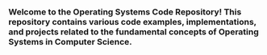 <title>Operating Systems Code Repository</title>
<h3>Welcome to the Operating Systems Code Repository! This repository contains various code examples, implementations, and projects related to the fundamental concepts of Operating Systems in Computer Science.</h3>